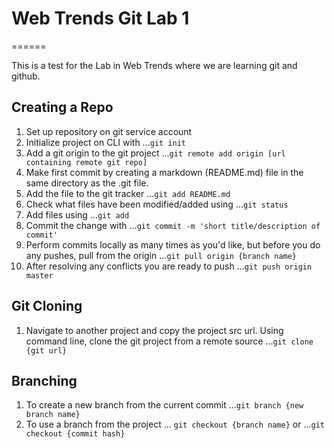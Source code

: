 # Web Trends Git Lab 1
======

This is a test for the Lab in Web Trends where we are learning git and github.

## Creating a Repo
1. Set up repository on git service account
2. Initialize project on CLI with 
...`git init`
3. Add a git origin to the git project
...`git remote add origin [url containing remote git repo]`
4. Make first commit by creating a markdown (README.md) file in the same directory as the .git file.
5. Add the file to the git tracker
...`git add README.md`
6. Check what files have been modified/added using
...`git status`
7. Add files using
...`git add`
8. Commit the change with
...`git commit -m 'short title/description of commit'`
9. Perform commits locally as many times as you'd like, but before you do any pushes, pull from the origin
...`git pull origin {branch name}`
10. After resolving any conflicts you are ready to push
...`git push origin master`

## Git Cloning
1. Navigate to another project and copy the project src url. Using command line, clone the git project from a remote source
...`git clone {git url}`

## Branching
1. To create a new branch from the current commit
...`git branch {new branch name}`
2. To use a branch from the project
... `git checkout {branch name}`
or
...`git checkout {commit hash}`

